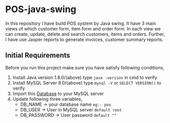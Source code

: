 # POS-java-swing
In this repository I have build POS system by Java swing.
It have 3 main views of which customer form, item form and order form.
In each view we can create, update, delete and search customers, items and orders. Further,
I have use Jasper reports to generate invoices, customer summary reports.

## Initial Requirements
Before you run this project make sure you have satisfy following conditions,
1. Install Java version 1.8.0/(above) type `java -version` in cmd to verify
2. Install MySQL Server 8.0/(above) type `mysql -V` or `SELECT VERSION()` to verify
3. Import this [Database](../pos-database.sql) to your MySQL server
4. Update following three variables,
   - DB_NAME -> your database name `eg:- pos`
   - DB_USER -> User in MySQL server `default root`
   - DB_PASSWORD -> User password `default ""`

